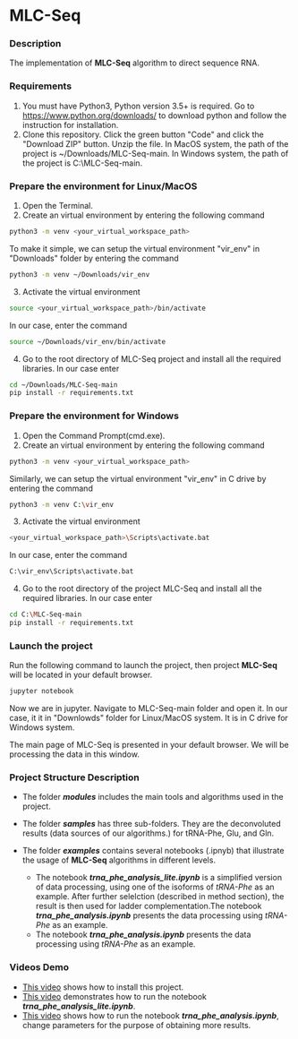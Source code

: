 # MLC-Seq

### Description
The implementation of **MLC-Seq** algorithm to direct sequence RNA.

### Requirements
1. You must have Python3, Python version 3.5+ is required. Go to https://www.python.org/downloads/ to download python and follow the instruction for installation.
2. Clone this repository. Click the green button "Code" and click the "Download ZIP" button. Unzip the file. In MacOS system, the path of the project is ~/Downloads/MLC-Seq-main. In Windows system, the path of the project is C:\MLC-Seq-main.

### Prepare the environment for Linux/MacOS
1. Open the Terminal.
2. Create an virtual environment by entering the following command
```Bash
python3 -m venv <your_virtual_workspace_path>
```
To make it simple, we can setup the virtual environment "vir_env" in "Downloads" folder by entering the command
```Bash
python3 -m venv ~/Downloads/vir_env
```
3. Activate the virtual environment
```Bash
source <your_virtual_workspace_path>/bin/activate
```
In our case, enter the command
```Bash
source ~/Downloads/vir_env/bin/activate
```
4. Go to the root directory of MLC-Seq project and install all the required libraries. In our case enter
```Bash
cd ~/Downloads/MLC-Seq-main
pip install -r requirements.txt
```

### Prepare the environment for Windows
1. Open the Command Prompt(cmd.exe).
2. Create an virtual environment by entering the following command
```Bash
python3 -m venv <your_virtual_workspace_path>
```
Similarly, we can setup the virtual environment "vir_env" in C drive by entering the command
```Bash
python3 -m venv C:\vir_env
```
3. Activate the virtual environment
```Bash
<your_virtual_workspace_path>\Scripts\activate.bat
```
In our case, enter the command 
```Bash
C:\vir_env\Scripts\activate.bat
```
4. Go to the root directory of the project MLC-Seq and install all the required libraries. In our case enter
```Bash
cd C:\MLC-Seq-main
pip install -r requirements.txt
```
### Launch the project
Run the following command to launch the project, then project **MLC-Seq** will be located in your default browser.
```Bash
jupyter notebook
```
Now we are in jupyter. Navigate to MLC-Seq-main folder and open it. In our case, it it in "Downlowds" folder for Linux/MacOS system. It is in C drive for Windows system.

The main page of MLC-Seq is presented in your default browser. We will be processing the data in this window.

### Project Structure Description
- The folder <em>**modules**</em> includes the main tools and algorithms used in the project. 
- The folder <em>**samples**</em> has three sub-folders. They are the deconvoluted results (data sources of our algorithms.) for tRNA-Phe, Glu, and Gln. 
- The folder <em>**examples**</em> contains several notebooks (.ipnyb) that illustrate the usage of **MLC-Seq** algorithms in different levels. 

	- The notebook <em>**trna_phe_analysis_lite.ipynb**</em> is a simplified version of data processing, using one of the isoforms of <em>tRNA-Phe</em> as an example. After further selelction (described in method section), the result is then used for ladder complementation.The notebook <em>**trna_phe_analysis.ipynb**</em> presents the data processing using <em>tRNA-Phe</em> as an example. 
	- The notebook <em>**trna_phe_analysis.ipynb**</em> presents the data processing using <em>tRNA-Phe</em> as an example.

### Videos Demo
- [This video](https://youtu.be/0hQkDnjLPZM) shows how to install this project.
- [This video](https://youtu.be/pliz7t1gWKg) demonstrates how to run the notebook <em>**trna_phe_analysis_lite.ipynb**</em>.
- [This video](https://youtu.be/eyJBcZLqakg) shows how to run the notebook <em>**trna_phe_analysis.ipynb**</em>, change parameters for the purpose of obtaining more results.

